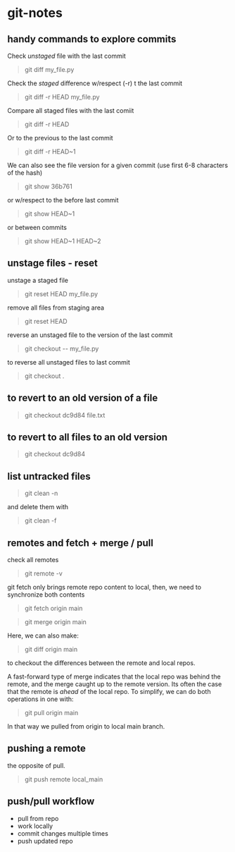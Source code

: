 # git-notes

## handy commands to explore commits

Check *unstaged* file with the last commit 
> git diff my_file.py

Check the *staged* difference w/respect (-r) t the last commit
> git diff -r HEAD my_file.py

Compare all staged files with the last comiit
> git diff -r HEAD

Or to the previous to the last commit
> git diff -r HEAD~1

We can also see the file version for a given commit (use first 6-8 characters of the hash)
> git show 36b761

or w/respect to the before last commit
> git show HEAD~1

or between commits
> git show HEAD~1 HEAD~2

## unstage files - reset
unstage a staged file 
> git reset HEAD my_file.py

remove all files from staging area
> git reset HEAD

reverse an unstaged file to the version of the last commit
> git checkout -- my_file.py

to reverse all unstaged files to last commit
> git checkout .

## to revert to an old version of a file
> git checkout dc9d84 file.txt

## to revert to all files to an old version
> git checkout dc9d84

## list untracked files
> git clean -n

and delete them with
> git clean -f

## remotes and fetch + merge / pull
check all remotes
> git remote -v

git fetch only brings remote repo content to local, then, we need to synchronize both contents
> git fetch origin main

> git merge origin main

Here, we can also make:
> git diff origin main

to checkout the differences between the remote and local repos.

A fast-forward type of merge indicates that the local repo was behind the remote, and the merge caught up to the remote version.
Its often the case that the remote is *ahead* of the local repo. To simplify, we can do both operations in one with:
> git pull origin main

In that way we pulled from origin to local main branch.

## pushing a remote
the opposite of pull.
> git push remote local_main

## push/pull workflow
- pull from repo
- work locally
- commit changes multiple times
- push updated repo

